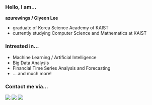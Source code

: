 ### Hello, I am...
**azurewings / Giyeon Lee**

- graduate of Korea Science Academy of KAIST
- currently studying Computer Science and Mathematics at KAIST

### Intrested in...

- Machine Learning / Artificial Intelligence
- Big Data Analysis
- Financial Time Series Analysis and Forecasting
- ... and much more!

### Contact me via...

<a href="https://azure-wings.github.io/" target="_blank"><img src="https://img.shields.io/badge/Blog-282828?style=for-the-badge&logo=GitHub&logoColor=white"/></a>
<a href="https://www.linkedin.com/in/leegiyeon" target="_blank"><img src="https://img.shields.io/badge/LinkedIn-0A66C2?style=for-the-badge&logo=LinkedIn&logoColor=white"/></a>
<a href="mailto:azurewings.seoul@gmail.com" target="_blank"><img src="https://img.shields.io/badge/Email-EA4335?style=for-the-badge&logo=Gmail&logoColor=white"/></a>



<!--
**azure-wings/azure-wings** is a ✨ _special_ ✨ repository because its `README.md` (this file) appears on your GitHub profile.

Here are some ideas to get you started:

- 🔭 I’m currently working on ...
- 🌱 I’m currently learning ...
- 👯 I’m looking to collaborate on ...
- 🤔 I’m looking for help with ...
- 💬 Ask me about ...
- 📫 How to reach me: ...
- 😄 Pronouns: ...
- ⚡ Fun fact: ...
-->
